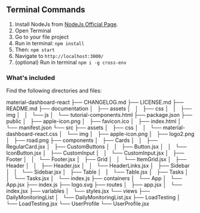 ## Terminal Commands

1. Install NodeJs from [NodeJs Official Page](https://nodejs.org/en).
2. Open Terminal
3. Go to your file project
4. Run in terminal: `npm install`
5. Then: `npm start`
6. Navigate to `http://localhost:3000/`
7. (optional) Run in terminal `npm i -g cross-env`

### What's included

Find the following directories and files:

material-dashboard-react
├── CHANGELOG.md
├── LICENSE.md
├── README.md
├── documentation
│   ├── assets
│   │   ├── css
│   │   ├── img
│   │   └── js
│   └── tutorial-components.html
├── package.json
├── public
│   ├── apple-icon.png
│   ├── favicon.ico
│   ├── index.html
│   └── manifest.json
└── src
├── assets
│   ├── css
│   │   └── material-dashboard-react.css
│   └── img
│   ├── apple-icon.png
│   ├── logo2.png
│   ├── road.png
├── components
│   ├── Cards
│   │   ├── RegularCard.jsx
│   ├── CustomButtons
│   │   ├── Button.jsx
│   │   └── IconButton.jsx
│   ├── CustomInput
│   │   └── CustomInput.jsx
│   ├── Footer
│   │   └── Footer.jsx
│   ├── Grid
│   │   └── ItemGrid.jsx
│   ├── Header
│   │   ├── Header.jsx
│   │   └── HeaderLinks.jsx
│   ├── Sidebar
│   │   └── Sidebar.jsx
│   ├── Table
│   │   └── Table.jsx
│   ├── Tasks
│   │   └── Tasks.jsx
│   └── index.js
├── containers
│   └── App
│   └── App.jsx
├── index.js
├── logo.svg
├── routes
│   ├── app.jsx
│   └── index.jsx
├── variables
│   └── styles.jsx
└── views
├── DailyMonitoringList
│   └── DailyMonitoringList.jsx
├── LoadTesting
│   └── LoadTesting.jsx
└── UserProfile
└── UserProfile.jsx
